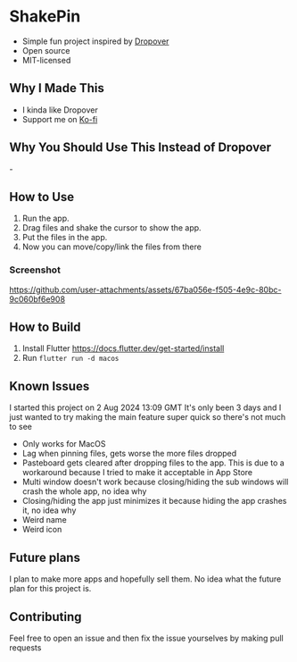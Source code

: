 # ShakePin

- Simple fun project inspired by [Dropover](https://dropoverapp.com/)
- Open source
- MIT-licensed

## Why I Made This

- I kinda like Dropover
- Support me on [Ko-fi](https://ko-fi.com/damywise)

## Why You Should Use This Instead of Dropover

\-

## How to Use

1. Run the app.
2. Drag files and shake the cursor to show the app.
3. Put the files in the app.
4. Now you can move/copy/link the files from there

### Screenshot

https://github.com/user-attachments/assets/67ba056e-f505-4e9c-80bc-9c060bf6e908

## How to Build

1. Install Flutter https://docs.flutter.dev/get-started/install
2. Run `flutter run -d macos`

## Known Issues

I started this project on 2 Aug 2024 13:09 GMT
It's only been 3 days and I just wanted to try making the main feature super quick so there's not much to see

- Only works for MacOS
- Lag when pinning files, gets worse the more files dropped
- Pasteboard gets cleared after dropping files to the app. This is due to a workaround because I tried to make it acceptable in App Store
- Multi window doesn't work because closing/hiding the sub windows will crash the whole app, no idea why
- Closing/hiding the app just minimizes it because hiding the app crashes it, no idea why
- Weird name
- Weird icon

## Future plans

I plan to make more apps and hopefully sell them.
No idea what the future plan for this project is.

## Contributing

Feel free to open an issue and then fix the issue yourselves by making pull requests
